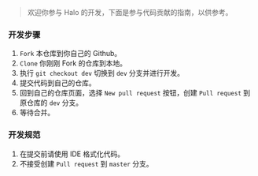 > 欢迎你参与 Halo 的开发，下面是参与代码贡献的指南，以供参考。

### 开发步骤

1. `Fork` 本仓库到你自己的 Github。
2. `Clone` 你刚刚 Fork 的仓库到本地。
3. 执行 `git checkout dev` 切换到 `dev` 分支并进行开发。
4. 提交代码到自己的仓库。
5. 回到自己的仓库页面，选择 `New pull request` 按钮，创建 `Pull request` 到原仓库的 `dev` 分支。
6. 等待合并。

### 开发规范

1. 在提交前请使用 IDE 格式化代码。
2. 不接受创建 `Pull request` 到 `master` 分支。